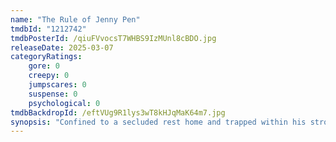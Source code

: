 ```yaml
---
name: "The Rule of Jenny Pen"
tmdbId: "1212742"
tmdbPosterId: /qiuFVvocsT7WHBS9IzMUnl8cBDO.jpg
releaseDate: 2025-03-07
categoryRatings:
    gore: 0
    creepy: 0
    jumpscares: 0
    suspense: 0
    psychological: 0
tmdbBackdropId: /eftVUg9R1lys3wT8kHJqMaK64m7.jpg
synopsis: "Confined to a secluded rest home and trapped within his stroke-ridden body, a former Judge must stop an elderly psychopath who employs a child's puppet to abuse the home's residents with deadly consequences."
---
```

